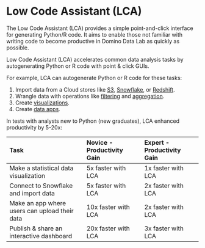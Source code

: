 # Low Code Assistant (LCA) 

The Low Code Assistant (LCA) provides a simple point-and-click interface for generating Python/R code. It aims to enable those not familiar with writing code to become productive in Domino Data Lab as quickly as possible.

Low Code Assistant (LCA) accelerates common data analysis tasks by autogenerating Python or R code with point & click GUIs.

For example, LCA can autogenerate Python or R code for these tasks:

1. Import data from a Cloud stores like [S3](/loading-data/redshift/), [Snowflake](/loading-data/snowflake/), or [Redshift](/loading-data/redshift/).
2. Wrangle data with operations like [filtering](/transform/filter) and [aggregation](/transform/group-aggregate).
3. Create [visualizations](/visualization/plotly).
4. Create [data apps](/app/create).

In tests with analysts new to Python (new graduates), LCA enhanced productivity by 5-20x:
  
| Task                          | Novice - Productivity Gain       | Expert - Productivity Gain      |
| :---                          | :---                                    | :---          |
| Make a statistical data visualization                             | 5x faster with LCA     | 1x faster with LCA    |
| Connect to Snowflake and import data               | 5x faster with LCA     | 2x faster with LCA    |
| Make an app where users can upload their data       | 10x faster with LCA    | 2x faster with LCA    |
| Publish & share an interactive dashboard                          | 20x faster with LCA    | 3x faster with LCA    |
